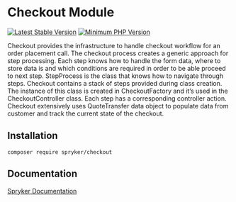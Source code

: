 # Checkout Module
[![Latest Stable Version](https://poser.pugx.org/spryker/checkout/v/stable.svg)](https://packagist.org/packages/spryker/checkout)
[![Minimum PHP Version](https://img.shields.io/badge/php-%3E%3D%208.3-8892BF.svg)](https://php.net/)

Checkout provides the infrastructure to handle checkout workflow for an order placement call. The checkout process creates a generic approach for step processing. Each step knows how to handle the form data, where to store data is and which conditions are required in order to be able proceed to next step.
StepProcess is the class that knows how to navigate through steps. Checkout contains a stack of steps provided during class creation. The instance of this class is created in CheckoutFactory and it’s used in the CheckoutController class. Each step has a corresponding controller action. Checkout extensively uses QuoteTransfer data object to populate data from customer and track the current state of the checkout.

## Installation

```
composer require spryker/checkout
```

## Documentation

[Spryker Documentation](https://docs.spryker.com)
